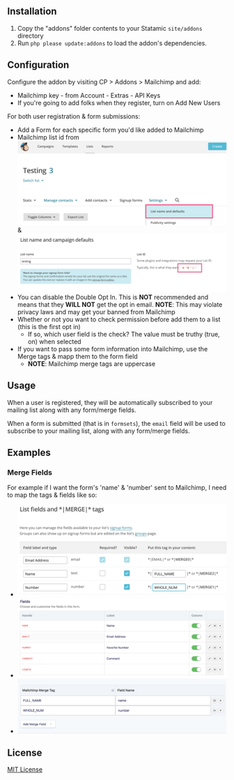 ## Installation

1. Copy the "addons" folder contents to your Statamic `site/addons` directory
2. Run `php please update:addons` to load the addon's dependencies.

## Configuration

Configure the addon by visiting CP > Addons > Mailchimp and add:
  * Mailchimp key - from Account - Extras - API Keys
  * If you're going to add folks when they register, turn on Add New Users
  
For both user registration & form submissions:
  * Add a Form for each specific form you'd like added to Mailchimp
  * Mailchimp list id from ![list id settings screenshot](images/list-id-1.png "Settings - List name and defaults") & ![list id screenshot](images/list-id-2.png "the ID")
  * You can disable the Double Opt In. This is **NOT** recommended and means that they **WILL NOT** get the opt in email. **NOTE**: This may violate privacy laws and may get your banned from Mailchimp
  * Whether or not you want to check permission before add them to a list (this is the first opt in)
    * If so, which user field is the check? The value must be truthy (true, on) when selected
  * If you want to pass some form information into Mailchimp, use the Merge tags & mapp them to the form field
    * **NOTE**: Mailchimp merge tags are uppercase

## Usage

When a user is registered, they will be automatically subscribed to your mailing list along with any form/merge fields.

When a form is submitted (that is in `formsets`), the `email` field will be used to subscribe to your mailing list, along with any form/merge fields.

## Examples

### Merge Fields

For example if I want the form's 'name' & 'number' sent to Mailchimp, I need to map the tags & fields like so:
  * ![merge fields](images/merge-fields.png "Mailchimp tags")
  * ![form fields](images/form-fields.png "Form fields")
  * ![tags & fields mappings](images/tag-field-mapping.png "Tag & Field Mapping")

## License

[MIT License](http://emd.mit-license.org)

